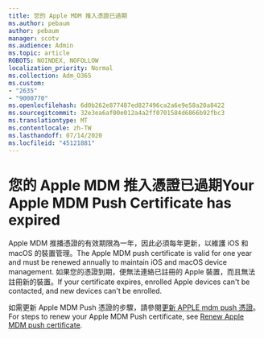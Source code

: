 ```yaml
---
title: 您的 Apple MDM 推入憑證已過期
ms.author: pebaum
author: pebaum
manager: scotv
ms.audience: Admin
ms.topic: article
ROBOTS: NOINDEX, NOFOLLOW
localization_priority: Normal
ms.collection: Adm_O365
ms.custom:
- "2635"
- "9000770"
ms.openlocfilehash: 6d0b262e877487ed827496ca2a6e9e58a20a8422
ms.sourcegitcommit: 32e3ea6af00e012a4a2ff0701584d6866b92fbc3
ms.translationtype: MT
ms.contentlocale: zh-TW
ms.lasthandoff: 07/14/2020
ms.locfileid: "45121881"
---
```

# <a name="your-apple-mdm-push-certificate-has-expired"></a><span data-ttu-id="962ec-102">您的 Apple MDM 推入憑證已過期</span><span class="sxs-lookup"><span data-stu-id="962ec-102">Your Apple MDM Push Certificate has expired</span></span>

<span data-ttu-id="962ec-103">Apple MDM 推播憑證的有效期限為一年，因此必須每年更新，以維護 iOS 和 macOS 的裝置管理。</span><span class="sxs-lookup"><span data-stu-id="962ec-103">The Apple MDM push certificate is valid for one year and must be renewed annually to maintain iOS and macOS device management.</span></span> <span data-ttu-id="962ec-104">如果您的憑證到期，便無法連絡已註冊的 Apple 裝置，而且無法註冊新的裝置。</span><span class="sxs-lookup"><span data-stu-id="962ec-104">If your certificate expires, enrolled Apple devices can't be contacted, and new devices can't be enrolled.</span></span>

<span data-ttu-id="962ec-105">如需更新 Apple MDM Push 憑證的步驟，請參閱[更新 APPLE mdm push 憑證](https://docs.microsoft.com/intune/apple-mdm-push-certificate-get#renew-apple-mdm-push-certificate)。</span><span class="sxs-lookup"><span data-stu-id="962ec-105">For steps to renew your Apple MDM Push certificate, see [Renew Apple MDM push certificate](https://docs.microsoft.com/intune/apple-mdm-push-certificate-get#renew-apple-mdm-push-certificate).</span></span>